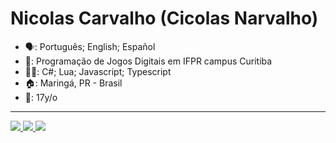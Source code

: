 # Nicolas Carvalho (Cicolas Narvalho)

- 🗣: Português; English; Español
- 🏫: Programação de Jogos Digitais em IFPR campus Curitiba
- 👩‍💻: C#; Lua; Javascript; Typescript
- 🏠: Maringá, PR - Brasil
- 👤: 17y/o

---

<div>
  <a href="https://nickelodeon0077.itch.io/" target="_blank">
    <image src="https://img.shields.io/badge/Itch.io-FA5C5C?style=for-the-badge&logo=itch.io&logoColor=white" target="_blank"/>
  </a>
  <a href="https://instagram.com/Cicolas_" target="_blank">
    <image src="https://img.shields.io/badge/Instagram-E4405F?style=for-the-badge&logo=instagram&logoColor=white" target="_blank"/>
  </a>
  <a href="https://twitter.com/Cicolas_" target="_blank">
    <image src="https://img.shields.io/badge/Twitter-1DA1F2?style=for-the-badge&logo=twitter&logoColor=white" target="_blank"/>
  </a>
</div>
